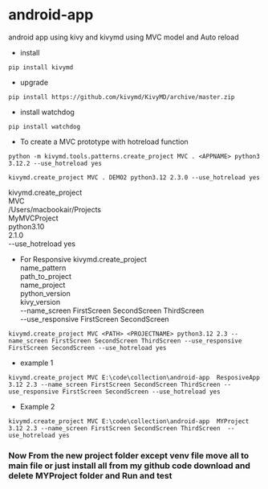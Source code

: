 # android-app
android app using kivy and kivymd 
using MVC model and Auto reload

- install
```
pip install kivymd

```
- upgrade
```
pip install https://github.com/kivymd/KivyMD/archive/master.zip
```
- install watchdog
```
pip install watchdog
```

- To create a MVC prototype with hotreload function
```
python -m kivymd.tools.patterns.create_project MVC . <APPNAME> python3 3.12.2 --use_hotreload yes
```
```
kivymd.create_project MVC . DEMO2 python3.12 2.3.0 --use_hotreload yes
```

kivymd.create_project \
    MVC \
    /Users/macbookair/Projects \
    MyMVCProject \
    python3.10 \
    2.1.0 \
    --use_hotreload yes

- For Responsive
kivymd.create_project \
    name_pattern \
    path_to_project \
    name_project \
    python_version \
    kivy_version \
    --name_screen FirstScreen SecondScreen ThirdScreen \
    --use_responsive FirstScreen SecondScreen
```
kivymd.create_project MVC <PATH> <PROJECTNAME> python3.12 2.3 --name_screen FirstScreen SecondScreen ThirdScreen --use_responsive FirstScreen SecondScreen --use_hotreload yes
```
- example 1
```
kivymd.create_project MVC E:\code\collection\android-app  ResposiveApp 3.12 2.3 --name_screen FirstScreen SecondScreen ThirdScreen --use_responsive FirstScreen SecondScreen --use_hotreload yes
```
- Example 2 
```
kivymd.create_project MVC E:\code\collection\android-app  MYProject 3.12 2.3 --name_screen FirstScreen SecondScreen ThirdScreen  --use_hotreload yes
```
### Now From the new project folder except venv file move all to main file or just install all from my github code download and delete MYProject folder and Run and test